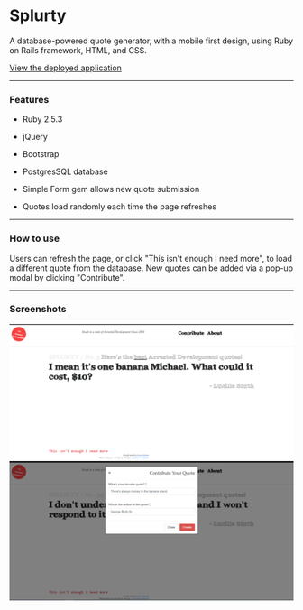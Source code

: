 # Splurty

A database-powered quote generator, with a mobile first design, using Ruby on Rails framework, HTML, and CSS.


[View the deployed application](http://splurty-alyssa-redman.herokuapp.com/)

_____________

### Features 

* Ruby 2.5.3 

* jQuery

* Bootstrap

* PostgresSQL database

* Simple Form gem allows new quote submission

* Quotes load randomly each time the page refreshes


______________

### How to use

Users can refresh the page, or click "This isn't enough I need more", to load a different quote from the database. New quotes can be added via a pop-up modal by clicking "Contribute". 

______________

### Screenshots
![Screenshot](app/assets/images/quote.png)
![Screenshot](app/assets/images/contribute.png)